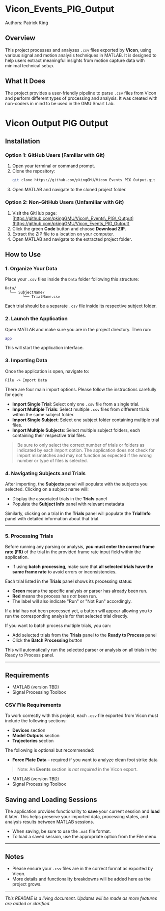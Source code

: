 # Vicon_Events_PIG_Output

Authors: Patrick King

## Overview

This project processes and analyzes `.csv` files exported by **Vicon**, using various signal and motion analysis techniques in MATLAB. It is designed to help users extract meaningful insights from motion capture data with minimal technical setup.

## What It Does

The project provides a user-friendly pipeline to parse `.csv` files from Vicon and perform different types of processing and analysis. It was created with non-coders in mind to be used in the GMU Smart Lab.

# Vicon Output PIG Output

## Installation

### Option 1: GitHub Users (Familiar with Git)

1. Open your terminal or command prompt.
2. Clone the repository:
   ```bash
   git clone https://github.com/pkingGMU/Vicon_Events_PIG_Output.git
   ```
3. Open MATLAB and navigate to the cloned project folder.

### Option 2: Non-GitHub Users (Unfamiliar with Git)

1. Visit the GitHub page: [https://github.com/pkingGMU/Vicon\_Events\_PIG\_Output](https://github.com/pkingGMU/Vicon_Events_PIG_Output)
2. Click the green **Code** button and choose **Download ZIP**.
3. Extract the ZIP file to a location on your computer.
4. Open MATLAB and navigate to the extracted project folder.

## How to Use

### 1. Organize Your Data

Place your `.csv` files inside the `Data` folder following this structure:

```
Data/
  └── SubjectName/
        └── TrialName.csv
```

Each trial should be a separate `.csv` file inside its respective subject folder.

### 2. Launch the Application

Open MATLAB and make sure you are in the project directory. Then run:
```matlab
app
```
This will start the application interface.

### 3. Importing Data

Once the application is open, navigate to:
```
File -> Import Data
```

There are four main import options. Please follow the instructions carefully for each:

- **Import Single Trial**: Select only one `.csv` file from a single trial.
- **Import Multiple Trials**: Select multiple `.csv` files from different trials within the same subject folder.
- **Import Single Subject**: Select one subject folder containing multiple trial files.
- **Import Multiple Subjects**: Select multiple subject folders, each containing their respective trial files.

> Be sure to only select the correct number of trials or folders as indicated by each import option. The application does not check for import mismatches and may not function as expected if the wrong number or type of files is selected.

### 4. Navigating Subjects and Trials

After importing, the **Subjects** panel will populate with the subjects you selected. Clicking on a subject name will:
- Display the associated trials in the **Trials** panel
- Populate the **Subject Info** panel with relevant metadata

Similarly, clicking on a trial in the **Trials** panel will populate the **Trial Info** panel with detailed information about that trial.

---

### 5. Processing Trials

Before running any parsing or analysis, **you must enter the correct frame rate (FR)** of the trial in the provided frame rate input field within the application.

- If using **batch processing**, make sure that **all selected trials have the same frame rate** to avoid errors or inconsistencies.


Each trial listed in the **Trials** panel shows its processing status:
- **Green** means the specific analysis or parser has already been run.
- **Red** means the process has *not* been run.
- The label will also indicate "Run" or "Not Run" accordingly.

If a trial has not been processed yet, a button will appear allowing you to run the corresponding analysis for that selected trial directly.

If you want to batch process multiple trials, you can:
- Add selected trials from the **Trials** panel to the **Ready to Process** panel
- Click the **Batch Processing** button

This will automatically run the selected parser or analysis on all trials in the Ready to Process panel.

---

## Requirements

- MATLAB (version TBD)
- Signal Processing Toolbox

### CSV File Requirements

To work correctly with this project, each `.csv` file exported from Vicon must include the following sections:

- **Devices** section
- **Model Outputs** section
- **Trajectories** section

The following is optional but recommended:

- **Force Plate Data** – required if you want to analyze clean foot strike data

> Note: An **Events** section is *not required* in the Vicon export.

- MATLAB (version TBD)
- Signal Processing Toolbox

## Saving and Loading Sessions

The application provides functionality to **save** your current session and **load** it later. This helps preserve your imported data, processing states, and analysis results between MATLAB sessions.

- When saving, be sure to use the `.mat` file format.
- To load a saved session, use the appropriate option from the File menu.

---

## Notes

- Please ensure your `.csv` files are in the correct format as exported by Vicon.
- More details and functionality breakdowns will be added here as the project grows.

---

*This README is a living document. Updates will be made as more features are added or clarified.*



